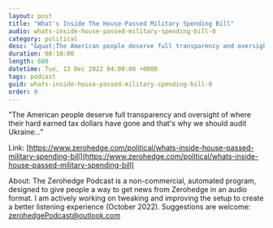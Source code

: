 ```yaml
---
layout: post
title: "What's Inside The House-Passed Military Spending Bill"
audio: whats-inside-house-passed-military-spending-bill-0
category: political
desc: "&quot;The American people deserve full transparency and oversight of where their hard earned tax dollars have gone and that's why we should audit Ukraine...&quot;"
duration: 00:10:00
length: 600
datetime: Tue, 13 Dec 2022 04:00:00 +0000
tags: podcast
guid: whats-inside-house-passed-military-spending-bill-0
order: 0
---
```

&quot;The American people deserve full transparency and oversight of where their hard earned tax dollars have gone and that's why we should audit Ukraine...&quot;

Link: [https://www.zerohedge.com/political/whats-inside-house-passed-military-spending-bill](https://www.zerohedge.com/political/whats-inside-house-passed-military-spending-bill)

About: The Zerohedge Podcast is a non-commercial, automated program, designed to give people a way to get news from Zerohedge in an audio format.  I am actively working on tweaking and improving the setup to create a better listening experience (October 2022).  Suggestions are welcome: [zerohedgePodcast@outlook.com](mailto:zerohedgePodcast@outlook.com)